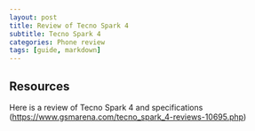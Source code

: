 ```yaml
---
layout: post
title: Review of Tecno Spark 4
subtitle: Tecno Spark 4
categories: Phone review
tags: [guide, markdown]
---
```


## Resources

Here is a review of Tecno Spark 4 and specifications (https://www.gsmarena.com/tecno_spark_4-reviews-10695.php)
